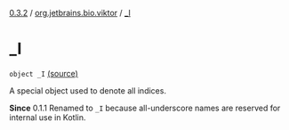 [0.3.2](../index.md) / [org.jetbrains.bio.viktor](index.md) / [_I](.)

# _I

`object _I` [(source)](https://github.com/JetBrains-Research/viktor/blob/0.3.2/src/main/kotlin/org/jetbrains/bio/viktor/StridedMagic.kt#L9)

A special object used to denote all indices.

**Since**
0.1.1 Renamed to `_I` because all-underscore names are reserved
for internal use in Kotlin.

